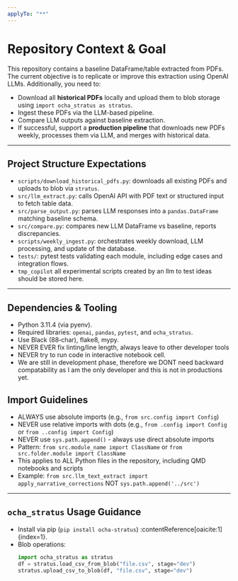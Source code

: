 ```yaml
---
applyTo: "**"
---
```


# Repository Context & Goal
This repository contains a baseline DataFrame/table extracted from PDFs. The current objective is to replicate or improve this extraction using OpenAI LLMs. Additionally, you need to:
- Download all **historical PDFs** locally and upload them to blob storage using `import ocha_stratus as stratus`.
- Ingest these PDFs via the LLM-based pipeline.
- Compare LLM outputs against baseline extraction.
- If successful, support a **production pipeline** that downloads new PDFs weekly, processes them via LLM, and merges with historical data.

---

## Project Structure Expectations
- `scripts/download_historical_pdfs.py`: downloads all existing PDFs and uploads to blob via `stratus`.
- `src/llm_extract.py`: calls OpenAI API with PDF text or structured input to fetch table data.
- `src/parse_output.py`: parses LLM responses into a `pandas.DataFrame` matching baseline schema.
- `src/compare.py`: compares new LLM DataFrame vs baseline, reports discrepancies.
- `scripts/weekly_ingest.py`: orchestrates weekly download, LLM processing, and update of the database.
- `tests/`: pytest tests validating each module, including edge cases and integration flows.
- `tmp_copilot` all experimental scripts created by an llm to test ideas should be stored here.

---

## Dependencies & Tooling
- Python 3.11.4 (via pyenv).
- Required libraries: `openai`, `pandas`, `pytest`, and `ocha_stratus`.
- Use Black (88‑char), flake8, mypy.
- NEVER EVER fix linting/line length, always leave to other developer tools
- NEVER try to run code in interactive notebook cell.
- We are still in development phase, therefore we DONT need backward compatability as I am the only developer and this is not in productions yet.

## Import Guidelines
- ALWAYS use absolute imports (e.g., `from src.config import Config`)
- NEVER use relative imports with dots (e.g., `from .config import Config` or `from ..config import Config`)
- NEVER use `sys.path.append()` - always use direct absolute imports
- Pattern: `from src.module_name import ClassName` or `from src.folder.module import ClassName`
- This applies to ALL Python files in the repository, including QMD notebooks and scripts
- Example: `from src.llm_text_extract import apply_narrative_corrections` NOT `sys.path.append('../src')`

---

## `ocha_stratus` Usage Guidance
- Install via pip (`pip install ocha-stratus`) :contentReference[oaicite:1]{index=1}.
- Blob operations:
  ```python
  import ocha_stratus as stratus
  df = stratus.load_csv_from_blob("file.csv", stage="dev")
  stratus.upload_csv_to_blob(df, "file.csv", stage="dev")
